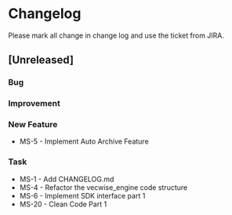 # Changelog

Please mark all change in change log and use the ticket from JIRA.

## [Unreleased]

### Bug

### Improvement

### New Feature

- MS-5 - Implement Auto Archive Feature

### Task

- MS-1 - Add CHANGELOG.md
- MS-4 - Refactor the vecwise_engine code structure
- MS-6 - Implement SDK interface part 1
- MS-20 - Clean Code Part 1
